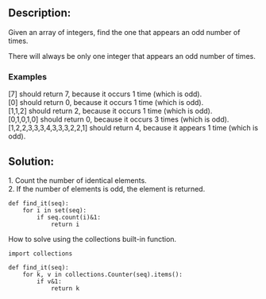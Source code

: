 ## Description:

Given an array of integers, find the one that appears an odd number of times.

There will always be only one integer that appears an odd number of times.

### Examples

\[7\] should return 7, because it occurs 1 time (which is odd).  
\[0\] should return 0, because it occurs 1 time (which is odd).  
\[1,1,2\] should return 2, because it occurs 1 time (which is odd).  
\[0,1,0,1,0\] should return 0, because it occurs 3 times (which is odd).  
\[1,2,2,3,3,3,4,3,3,3,2,2,1\] should return 4, because it appears 1 time (which is odd).

## Solution:

1\. Count the number of identical elements.  
2. If the number of elements is odd, the element is returned.

```
def find_it(seq):
    for i in set(seq):
        if seq.count(i)&1:
            return i
```

How to solve using the collections built-in function.

```
import collections
        
def find_it(seq):
    for k, v in collections.Counter(seq).items():
        if v&1:
            return k
```